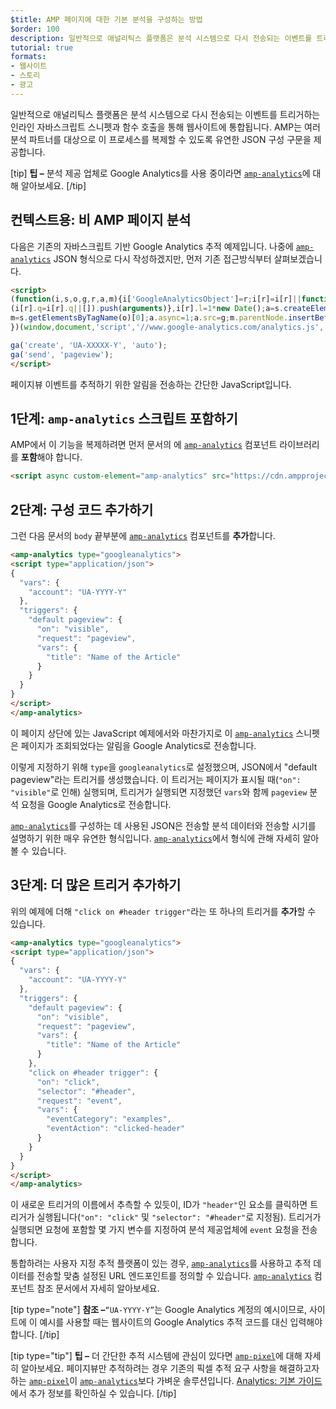 ```yaml
---
$title: AMP 페이지에 대한 기본 분석을 구성하는 방법
$order: 100
description: 일반적으로 애널리틱스 플랫폼은 분석 시스템으로 다시 전송되는 이벤트를 트리거하는 인라인 자바스크립트 스니펫과 함수 호출을 통해 웹사이트에 통합됩니다.
tutorial: true
formats:
- 웹사이트
- 스토리
- 광고
---
```


일반적으로 애널리틱스 플랫폼은 분석 시스템으로 다시 전송되는 이벤트를 트리거하는 인라인 자바스크립트 스니펫과 함수 호출을 통해 웹사이트에 통합됩니다. AMP는 여러 분석 파트너를 대상으로 이 프로세스를 복제할 수 있도록 유연한 JSON 구성 구문을 제공합니다.

[tip] **팁 –** 분석 제공 업체로 Google Analytics를 사용 중이라면 [`amp-analytics`](../../../documentation/components/reference/amp-analytics.md)에 대해 알아보세요. [/tip]

## 컨텍스트용: 비 AMP 페이지 분석

다음은 기존의 자바스크립트 기반 Google Analytics 추적 예제입니다. 나중에 [`amp-analytics`](../../../documentation/components/reference/amp-analytics.md) JSON 형식으로 다시 작성하겠지만, 먼저 기존 접근방식부터 살펴보겠습니다.

```html
<script>
(function(i,s,o,g,r,a,m){i['GoogleAnalyticsObject']=r;i[r]=i[r]||function(){
(i[r].q=i[r].q||[]).push(arguments)},i[r].l=1*new Date();a=s.createElement(o),
m=s.getElementsByTagName(o)[0];a.async=1;a.src=g;m.parentNode.insertBefore(a,m)
})(window,document,'script','//www.google-analytics.com/analytics.js','ga');

ga('create', 'UA-XXXXX-Y', 'auto');
ga('send', 'pageview');
</script>
```

페이지뷰 이벤트를 추적하기 위한 알림을 전송하는 간단한 JavaScript입니다.

## 1단계: `amp-analytics` 스크립트 포함하기

AMP에서 이 기능을 복제하려면 먼저 문서의 <code><head></code>에 [`amp-analytics`](../../../documentation/components/reference/amp-analytics.md) 컴포넌트 라이브러리를 <strong>포함</strong>해야 합니다.

```html
<script async custom-element="amp-analytics" src="https://cdn.ampproject.org/v0/amp-analytics-0.1.js"></script>
```

## 2단계: 구성 코드 추가하기

그런 다음 문서의 <code>body</code> 끝부분에 [`amp-analytics`](../../../documentation/components/reference/amp-analytics.md) 컴포넌트를 <strong>추가</strong>합니다.

```html
<amp-analytics type="googleanalytics">
<script type="application/json">
{
  "vars": {
    "account": "UA-YYYY-Y"
  },
  "triggers": {
    "default pageview": {
      "on": "visible",
      "request": "pageview",
      "vars": {
        "title": "Name of the Article"
      }
    }
  }
}
</script>
</amp-analytics>
```

이 페이지 상단에 있는 JavaScript 예제에서와 마찬가지로 이 [`amp-analytics`](../../../documentation/components/reference/amp-analytics.md) 스니펫은 페이지가 조회되었다는 알림을 Google Analytics로 전송합니다.

이렇게 지정하기 위해 `type`을 `googleanalytics`로 설정했으며, JSON에서 "default pageview"라는 트리거를 생성했습니다. 이 트리거는 페이지가 표시될 때(`"on": "visible"`로 인해) 실행되며, 트리거가 실행되면 지정했던 `vars`와 함께 `pageview` 분석 요청을 Google Analytics로 전송합니다.

[`amp-analytics`](../../../documentation/components/reference/amp-analytics.md)를 구성하는 데 사용된 JSON은 전송할 분석 데이터와 전송할 시기를 설명하기 위한 매우 유연한 형식입니다. [`amp-analytics`](../../../documentation/components/reference/amp-analytics.md)에서 형식에 관해 자세히 알아볼 수 있습니다.

## 3단계: 더 많은 트리거 추가하기

위의 예제에 더해 <code>"click on #header trigger"</code>라는 또 하나의 트리거를 <strong>추가</strong>할 수 있습니다.

```html
<amp-analytics type="googleanalytics">
<script type="application/json">
{
  "vars": {
    "account": "UA-YYYY-Y"
  },
  "triggers": {
    "default pageview": {
      "on": "visible",
      "request": "pageview",
      "vars": {
        "title": "Name of the Article"
      }
    },
    "click on #header trigger": {
      "on": "click",
      "selector": "#header",
      "request": "event",
      "vars": {
        "eventCategory": "examples",
        "eventAction": "clicked-header"
      }
    }
  }
}
</script>
</amp-analytics>
```

이 새로운 트리거의 이름에서 추측할 수 있듯이, ID가 `"header"`인 요소를 클릭하면 트리거가 실행됩니다(`"on": "click"` 및 `"selector": "#header"`로 지정됨).  트리거가 실행되면 요청에 포함할 몇 가지 변수를 지정하여 분석 제공업체에 `event` 요청을 전송합니다.

통합하려는 사용자 지정 추적 플랫폼이 있는 경우, [`amp-analytics`](../../../documentation/components/reference/amp-analytics.md)를 사용하고 추적 데이터를 전송할 맞춤 설정된 URL 엔드포인트를 정의할 수 있습니다. [`amp-analytics`](../../../documentation/components/reference/amp-analytics.md) 컴포넌트 참조 문서에서 자세히 알아보세요.

[tip type="note"] <strong>참조 –</strong><code>“UA-YYYY-Y”</code>는 Google Analytics 계정의 예시이므로, 사이트에 이 예시를 사용할 때는 웹사이트의 Google Analytics 추적 코드를 대신 입력해야 합니다. [/tip]

[tip type="tip"] **팁 –** 더 간단한 추적 시스템에 관심이 있다면 [`amp-pixel`](../../../documentation/components/reference/amp-pixel.md)에 대해 자세히 알아보세요. 페이지뷰만 추적하려는 경우 기존의 픽셀 추적 요구 사항을 해결하고자 하는 [`amp-pixel`](../../../documentation/components/reference/amp-pixel.md)이 [`amp-analytics`](../../../documentation/components/reference/amp-analytics.md)보다 가벼운 솔루션입니다. [Analytics: 기본 가이드](../../../documentation/guides-and-tutorials/optimize-measure/configure-analytics/analytics_basics.md)에서 추가 정보를 확인하실 수 있습니다. [/tip]
